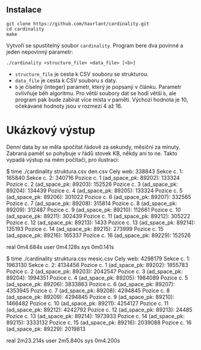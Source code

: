 ## Instalace

    git clone https://github.com/havrlant/cardinality.git
    cd cardinality
    make

Vytvoří se spustitelný soubor `cardinality`. Program bere dva povinné a jeden nepovinný parametr:

    ./cardinality <structure_file> <data_file> [<b>]

- `structure_file` je cesta k CSV souboru se strukturou.
- `data_file` je cesta k CSV souboru s daty.
- `b` je číselný (integer) parametr, který je popsaný v článku. Parametr ovlivňuje běh algoritmu. Pro větší soubory dat se hodí větší `b`, ale program pak bude zabírat více místa v paměti. Výchozí hodnota je 10, očekávané hodnoty jsou v rozmezí 4 až 16. 

# Ukázkový výstup

Denní data by se měla spočítat řádově za sekundy, měsíční za minuty. Zabraná paměť so pohybuje v řádů stovek KB, někdy ani to ne. Takto vypadá výstup na mém počítači, pro ilustraci:

  $ time ./cardinality struktura.csv den.csv
  Cely web: 338843
  Sekce c. 1: 165840
  Sekce c. 2: 340716
  Pozice c. 1 (ad_space_pk: 89202): 133324
  Pozice c. 2 (ad_space_pk: 89203): 152526
  Pozice c. 3 (ad_space_pk: 89204): 134439
  Pozice c. 4 (ad_space_pk: 89205): 133324
  Pozice c. 5 (ad_space_pk: 89206): 301022
  Pozice c. 6 (ad_space_pk: 89207): 332565
  Pozice c. 7 (ad_space_pk: 89208): 315814
  Pozice c. 8 (ad_space_pk: 89209): 312487
  Pozice c. 9 (ad_space_pk: 89210): 112661
  Pozice c. 10 (ad_space_pk: 89211): 302439
  Pozice c. 11 (ad_space_pk: 89212): 305222
  Pozice c. 12 (ad_space_pk: 89213): 1433
  Pozice c. 13 (ad_space_pk: 89214): 135193
  Pozice c. 14 (ad_space_pk: 89215): 273999
  Pozice c. 15 (ad_space_pk: 89216): 165337
  Pozice c. 16 (ad_space_pk: 89229): 152526

  real  0m4.684s
  user  0m4.128s
  sys 0m0.141s

  $ time ./cardinality struktura.csv mesic.csv
  Cely web: 4298179
  Sekce c. 1: 1963130
  Sekce c. 2: 4134456
  Pozice c. 1 (ad_space_pk: 89202): 1855783
  Pozice c. 2 (ad_space_pk: 89203): 2042547
  Pozice c. 3 (ad_space_pk: 89204): 1994351
  Pozice c. 4 (ad_space_pk: 89205): 1984089
  Pozice c. 5 (ad_space_pk: 89206): 3833863
  Pozice c. 6 (ad_space_pk: 89207): 4353945
  Pozice c. 7 (ad_space_pk: 89208): 4294845
  Pozice c. 8 (ad_space_pk: 89209): 4294845
  Pozice c. 9 (ad_space_pk: 89210): 1466482
  Pozice c. 10 (ad_space_pk: 89211): 4254127
  Pozice c. 11 (ad_space_pk: 89212): 4242792
  Pozice c. 12 (ad_space_pk: 89213): 24485
  Pozice c. 13 (ad_space_pk: 89214): 1973933
  Pozice c. 14 (ad_space_pk: 89215): 3333132
  Pozice c. 15 (ad_space_pk: 89216): 2039088
  Pozice c. 16 (ad_space_pk: 89229): 2019813

  real  2m23.214s
  user  2m5.840s
  sys 0m4.200s